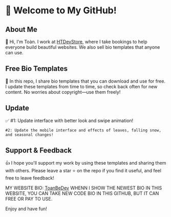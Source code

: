 # 🌟 Welcome to My GitHub!

## About Me
👋 Hi, I'm Toàn. I work at [HTDevStore](https://htdevstore.top), where I take bookings to help everyone build beautiful websites. We also sell bio templates that anyone can use.

## Free Bio Templates
📂 In this repo, I share bio templates that you can download and use for free. I update these templates from time to time, so check back often for new content. No worries about copyright—use them freely!

## Update
✅ #1: Update interface with better look and swipe animation!

    #2: Update the mobile interface and effects of leaves, falling snow, and seasonal changes!

## Support & Feedback
👍 I hope you'll support my work by using these templates and sharing them with others. Please leave a star ⭐ on the repo if you find it useful, and feel free to leave feedback!

MY WEBSITE BIO: [ToanBeDev](http://toanbedev.great-site.net) WHENN I SHOW THE NEWEST BIO IN THIS WEBSITE, YOU CAN TAKE NEW CODE BIO IN THIS GITHUB, BUT IT CAN FREE OR PAY TO USE.

Enjoy and have fun!
